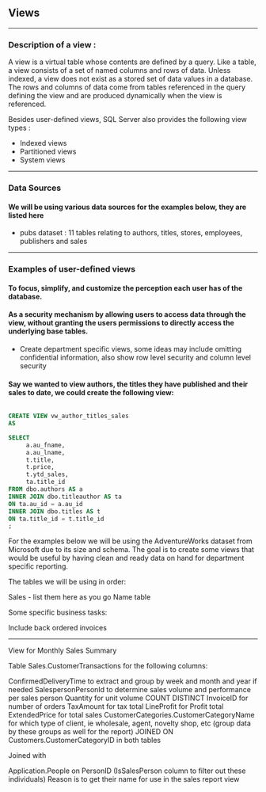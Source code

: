 ## Views

---

### Description of a view :

A view is a virtual table whose contents are defined by a query. Like a table, a view consists of a set of named columns and rows of data. Unless indexed, a view does not exist as a stored set of data values in a database. The rows and columns of data come from tables referenced in the query defining the view and are produced dynamically when the view is referenced.

Besides user-defined views, SQL Server also provides the following view types :

- Indexed views
- Partitioned views
- System views

---

### Data Sources

#### We will be using various data sources for the examples below, they are listed here

- pubs dataset : 11 tables relating to authors, titles, stores, employees, publishers and sales

---

### Examples of user-defined views

#### To focus, simplify, and customize the perception each user has of the database.

#### As a security mechanism by allowing users to access data through the view, without granting the users permissions to directly access the underlying base tables.

- Create department specific views, some ideas may include omitting confidential information, also show row level security and column level security

#### Say we wanted to view authors, the titles they have published and their sales to date, we could create the following view:

```sql

CREATE VIEW vw_author_titles_sales
AS

SELECT
     a.au_fname,
     a.au_lname,
     t.title,
     t.price,
     t.ytd_sales,
     ta.title_id
FROM dbo.authors AS a
INNER JOIN dbo.titleauthor AS ta
ON ta.au_id = a.au_id
INNER JOIN dbo.titles AS t
ON ta.title_id = t.title_id
;

```

For the examples below we will be using the AdventureWorks dataset from Microsoft due to its size and schema. The goal is to create some views that would be useful by having clean and ready data on hand for department specific reporting.

The tables we will be using in order: 

Sales - list them here as you go
Name table

Some specific business tasks: 

Include back ordered invoices 

---

View for Monthly Sales Summary

Table Sales.CustomerTransactions for the following columns:

ConfirmedDeliveryTime to extract and group by week and month and year if needed 
SalespersonPersonId to determine sales volume and performance per sales person
Quantity for unit volume
COUNT DISTINCT InvoiceID for number of orders
TaxAmount for tax total
LineProfit for Profit total
ExtendedPrice for total sales
CustomerCategories.CustomerCategoryName for which type of client, ie wholesale, agent, novelty shop, etc (group data by these groups as well for the report) JOINED ON 
Customers.CustomerCategoryID in both tables



Joined with 

Application.People on PersonID (IsSalesPerson column to filter out these individuals)
Reason is to get their name for use in the sales report view


```sql



```
